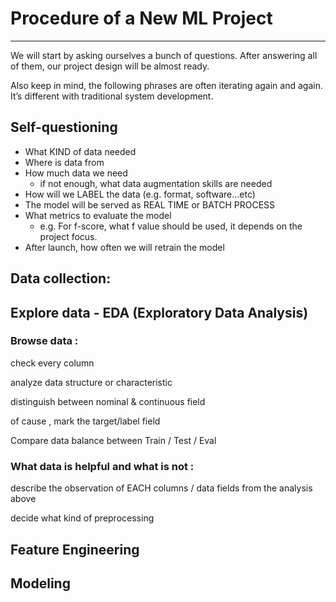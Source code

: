 # Procedure of a New ML Project

---

We will start by asking ourselves a bunch of questions. After answering all of them, our project design will be almost ready.

Also keep in mind, the following phrases are often iterating again and again. It’s different with traditional system development.

## Self-questioning

- What KIND of data needed
- Where is data from
- How much data we need
    - if not enough, what data augmentation skills are needed
- How will we LABEL the data (e.g. format, software…etc)
- The model will be served as REAL TIME or BATCH PROCESS
- What metrics to evaluate the model
    - e.g. For f-score, what f value should be used, it depends on the project focus.
- After launch, how often we will retrain the model

## Data collection:

## Explore data - EDA (Exploratory Data Analysis)

### Browse data :

check every column

analyze data structure or characteristic

distinguish between nominal & continuous field

of cause , mark the target/label field

Compare data balance between Train / Test / Eval

### What data is helpful and what is not :

describe the observation of EACH columns / data fields from the analysis above

decide what kind of preprocessing

## Feature Engineering

## Modeling